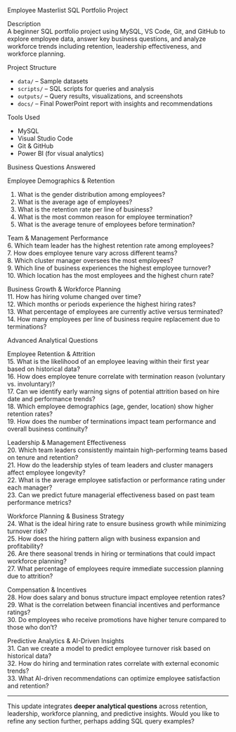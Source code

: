 Employee Masterlist SQL Portfolio Project  

Description  
A beginner SQL portfolio project using MySQL, VS Code, Git, and GitHub to explore employee data, answer key business questions, and analyze workforce trends including retention, leadership effectiveness, and workforce planning.  

Project Structure  
- `data/` – Sample datasets  
- `scripts/` – SQL scripts for queries and analysis  
- `outputs/` – Query results, visualizations, and screenshots  
- `docs/` – Final PowerPoint report with insights and recommendations  

Tools Used  
- MySQL  
- Visual Studio Code  
- Git & GitHub  
- Power BI (for visual analytics)  

Business Questions Answered  

Employee Demographics & Retention  
1. What is the gender distribution among employees?  
2. What is the average age of employees?  
3. What is the retention rate per line of business?  
4. What is the most common reason for employee termination?  
5. What is the average tenure of employees before termination?  

Team & Management Performance  
6. Which team leader has the highest retention rate among employees?  
7. How does employee tenure vary across different teams?  
8. Which cluster manager oversees the most employees?  
9. Which line of business experiences the highest employee turnover?  
10. Which location has the most employees and the highest churn rate?  

Business Growth & Workforce Planning  
11. How has hiring volume changed over time?  
12. Which months or periods experience the highest hiring rates?  
13. What percentage of employees are currently active versus terminated?  
14. How many employees per line of business require replacement due to terminations?  

Advanced Analytical Questions  

Employee Retention & Attrition  
15. What is the likelihood of an employee leaving within their first year based on historical data?  
16. How does employee tenure correlate with termination reason (voluntary vs. involuntary)?  
17. Can we identify early warning signs of potential attrition based on hire date and performance trends?  
18. Which employee demographics (age, gender, location) show higher retention rates?  
19. How does the number of terminations impact team performance and overall business continuity?  

Leadership & Management Effectiveness  
20. Which team leaders consistently maintain high-performing teams based on tenure and retention?  
21. How do the leadership styles of team leaders and cluster managers affect employee longevity?  
22. What is the average employee satisfaction or performance rating under each manager?  
23. Can we predict future managerial effectiveness based on past team performance metrics?  

Workforce Planning & Business Strategy  
24. What is the ideal hiring rate to ensure business growth while minimizing turnover risk?  
25. How does the hiring pattern align with business expansion and profitability?  
26. Are there seasonal trends in hiring or terminations that could impact workforce planning?  
27. What percentage of employees require immediate succession planning due to attrition?  

Compensation & Incentives  
28. How does salary and bonus structure impact employee retention rates?  
29. What is the correlation between financial incentives and performance ratings?  
30. Do employees who receive promotions have higher tenure compared to those who don’t?  

Predictive Analytics & AI-Driven Insights  
31. Can we create a model to predict employee turnover risk based on historical data?  
32. How do hiring and termination rates correlate with external economic trends?  
33. What AI-driven recommendations can optimize employee satisfaction and retention?  

---

This update integrates **deeper analytical questions** across retention, leadership, workforce planning, and predictive insights. Would you like to refine any section further, perhaps adding SQL query examples?